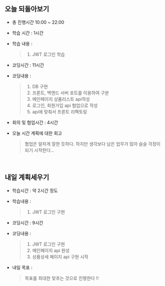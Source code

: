 ## 오늘 되돌아보기
- 총 진행시간 10:00 ~ 22:00
- 학습 시간 : 1시간
- 학습 내용 : 
  > 1. JWT 로그인 학습

- 코딩시간 : 11시간
- 코딩내용 : 
  > 1. DB 구현
  > 2. 프론트, 백엔드 서버 포트를 이용하여 구분
  > 3. 메인페이지 상품리스트 api작성
  > 4. 로그인, 회원가입 api 협업으로 작성
  > 5. api에 맞춰서 프론트 리팩토링

- 회의 및 협업시간 : 4시간
- 오늘 시간 계획에 대한 회고
  > 협업은 알차게 잘한 듯하다. 하지만 생각보다 남은 업무가 많아 슬슬 걱정이 되기 시작한다...

<br>

## 내일 계획세우기
- 학습시간 : 약 2시간 정도
- 학습내용 : 
  > 1. JWT 로그인 구현

- 코딩시간 : 9시간
- 코딩내용 :
  > 1. JWT 로그인 구현
  > 2. 메인페이지 api 완성
  > 3. 상품상세 페이지 api 구현 시작

- 내일 목표 :
  > 목표를 최대한 맞추는 것으로 진행한다 !!


  
